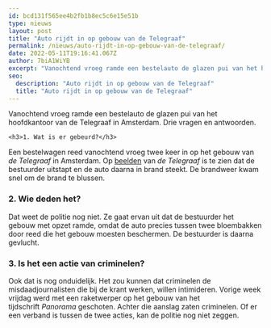 ```yaml
---
id: bcd131f565ee4b2fb1b8ec5c6e15e51b
type: nieuws
layout: post
title: "Auto rijdt in op gebouw van de Telegraaf"
permalink: /nieuws/auto-rijdt-in-op-gebouw-van-de-telegraaf/
date: 2022-05-11T19:16:41.067Z
author: 7biA1WiYB
excerpt: "Vanochtend vroeg ramde een bestelauto de glazen pui van het hoofdkantoor van de Telegraaf in Amsterdam. Drie vragen en antwoorden.  "
seo:
  description: "Auto rijdt in op gebouw van de Telegraaf"
  title: "Auto rijdt in op gebouw van de Telegraaf"
---
```

Vanochtend vroeg ramde een bestelauto de glazen pui van het hoofdkantoor van de Telegraaf in Amsterdam. Drie vragen en antwoorden.  

    <h3>1. Wat is er gebeurd?</h3>
<p>Een bestelwagen reed vanochtend vroeg twee keer in op het gebouw van <em>de Telegraaf </em>in Amsterdam. Op <a href="https://www.telegraaf.nl/video/2219141/beelden-hier-ramt-aanslagpleger-telegraaf-gebouw" target="_blank">beelden</a> van <em>de Telegraaf </em>is te zien dat de bestuurder uitstapt en de auto daarna in brand steekt. De brandweer kwam snel om de brand te blussen.</p>
<h3>2. Wie deden het?</h3>
<p>Dat weet de politie nog niet. Ze gaat ervan uit dat de bestuurder het gebouw met opzet ramde, omdat de auto precies tussen twee bloembakken door reed die het gebouw moesten beschermen. De bestuurder is daarna gevlucht.</p>
<h3>3. Is het een actie van criminelen?</h3>
<p>Ook dat is nog onduidelijk. Het zou kunnen dat criminelen de misdaadjournalisten die bij de krant werken, willen intimideren. Vorige week vrijdag werd met een raketwerper op het gebouw van het tijdschrift <em>Panorama </em>geschoten. Achter die aanslag zaten criminelen. Of er een verband is tussen de twee acties, kan de politie nog niet zeggen.</p>  
